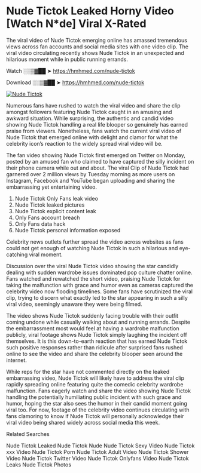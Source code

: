 ﻿# Nude Tictok Leaked Horny Video [Watch N*de] Viral X-Rated

The viral video of ﻿Nude Tictok emerging online has amassed tremendous views across fan accounts and social media sites with one video clip. The viral video circulating recently shows ﻿Nude Tictok in an unexpected and hilarious moment while in public running errands. 

Watch ░░▒▓██ ➤ https://hmhmed.com/nude-tictok

Download ░░▒▓██ ➤ https://hmhmed.com/nude-tictok

[![Nude Tictok](https://i.imgur.com/dJHk4Zq.gif)](https://hmhmed.com/nude-tictok)

Numerous fans have rushed to watch the viral video and share the clip amongst followers featuring ﻿Nude Tictok caught in an amusing and awkward situation. While surprising, the authentic and candid video showing ﻿Nude Tictok handling a real life blooper so genuinely has earned praise from viewers. Nonetheless, fans watch the current viral video of ﻿Nude Tictok that emerged online with delight and clamor for what the celebrity icon’s reaction to the widely spread viral video will be.

The fan video showing ﻿Nude Tictok first emerged on Twitter on Monday, posted by an amused fan who claimed to have captured the silly incident on their phone camera while out and about. The viral Clip of ﻿Nude Tictok had garnered over 2 million views by Tuesday morning as more users on Instagram, Facebook and YouTube began uploading and sharing the embarrassing yet entertaining video. 

1. ﻿Nude Tictok Only Fans leak video
2. ﻿Nude Tictok leaked pictures
3. ﻿Nude Tictok explicit content leak
4. Only Fans account breach
5. Only Fans data hack
6. ﻿Nude Tictok personal information exposed

Celebrity news outlets further spread the video across websites as fans could not get enough of watching ﻿Nude Tictok in such a hilarious and eye-catching viral moment. 

Discussion over the viral ﻿Nude Tictok video showing the star candidly dealing with sudden wardrobe issues dominated pop culture chatter online. Fans watched and rewatched the short video, praising ﻿Nude Tictok for taking the malfunction with grace and humor even as cameras captured the celebrity video now flooding timelines. Some fans have scrutinized the viral clip, trying to discern what exactly led to the star appearing in such a silly viral video, seemingly unaware they were being filmed.

The video shows ﻿Nude Tictok suddenly facing trouble with their outfit coming undone while casually walking about and running errands. Despite the embarrassment most would feel at having a wardrobe malfunction publicly, viral footage shows ﻿Nude Tictok simply laughing the incident off themselves. It is this down-to-earth reaction that has earned ﻿Nude Tictok such positive responses rather than ridicule after surprised fans rushed online to see the video and share the celebrity blooper seen around the internet.  

While reps for the star have not commented directly on the leaked embarrassing video, ﻿Nude Tictok will likely have to address the viral clip rapidly spreading online featuring quite the comedic celebrity wardrobe malfunction. Fans eagerly watch and share the video showing ﻿Nude Tictok handling the potentially humiliating public incident with such grace and humor, hoping the star also sees the humor in their candid moment going viral too. For now, footage of the celebrity video continues circulating with fans clamoring to know if ﻿Nude Tictok will personally acknowledge their viral video being shared widely across social media this week.

Related Searches

﻿Nude Tictok Leaked
﻿Nude Tictok Nude
﻿Nude Tictok Sexy Video
﻿Nude Tictok xxx Video
﻿Nude Tictok Porn
﻿Nude Tictok Adult Video
﻿Nude Tictok Shower Video
﻿Nude Tictok Twitter Video
﻿Nude Tictok Onlyfans Video
﻿Nude Tictok Leaks
﻿Nude Tictok Photos